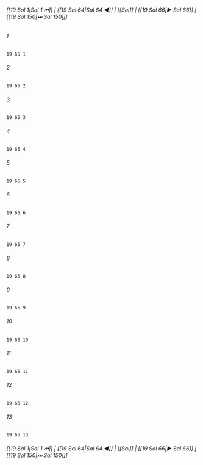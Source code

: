 
###### [[19 Sal 1|Sal 1 ⏮]] | [[19 Sal 64|Sal 64 ◀]] | [[Sal]] | [[19 Sal 66|▶ Sal 66]] | [[19 Sal 150|⏭ Sal 150|]]

###### 1
``` verse
19 65 1 
```
###### 2
``` verse
19 65 2 
```
###### 3
``` verse
19 65 3 
```
###### 4
``` verse
19 65 4 
```
###### 5
``` verse
19 65 5 
```
###### 6
``` verse
19 65 6 
```
###### 7
``` verse
19 65 7 
```
###### 8
``` verse
19 65 8 
```
###### 9
``` verse
19 65 9 
```
###### 10
``` verse
19 65 10 
```
###### 11
``` verse
19 65 11 
```
###### 12
``` verse
19 65 12 
```
###### 13
``` verse
19 65 13 
```

###### [[19 Sal 1|Sal 1 ⏮]] | [[19 Sal 64|Sal 64 ◀]] | [[Sal]] | [[19 Sal 66|▶ Sal 66]] | [[19 Sal 150|⏭ Sal 150|]]

